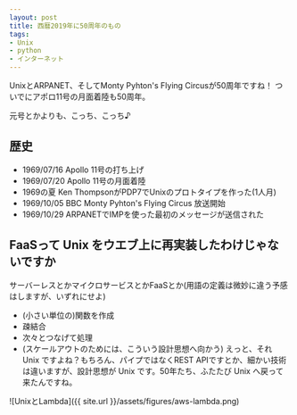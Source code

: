 ```yaml
---
layout: post
title: 西暦2019年に50周年のもの
tags:
- Unix
- python
- インターネット
---
```


UnixとARPANET、そしてMonty Pyhton's Flying Circusが50周年ですね！
ついでにアポロ11号の月面着陸も50周年。

元号とかよりも、こっち、こっち♪


## 歴史

- 1969/07/16 Apollo 11号の打ち上げ
- 1969/07/20 Apollo 11号の月面着陸
- 1969の夏   Ken ThompsonがPDP7でUnixのプロトタイプを作った(1人月)
- 1969/10/05 BBC Monty Pyhton's Flying Circus 放送開始
- 1969/10/29 ARPANETでIMPを使った最初のメッセージが送信された


## FaaSって Unix をウエブ上に再実装したわけじゃないですか

サーバーレスとかマイクロサービスとかFaaSとか(用語の定義は微妙に違う予感はしますが、いずれにせよ)
- (小さい単位の)関数を作成
- 疎結合
- 次々とつなげて処理
- (スケールアウトのためには、こういう設計思想へ向かう)
えっと、それ Unix ですよね？もちろん、パイプではなくREST APIですとか、細かい技術は違いますが、設計思想が Unix です。50年たち、ふたたび Unix へ戻って来たんですね。

![UnixとLambda]({{ site.url }}/assets/figures/aws-lambda.png)
